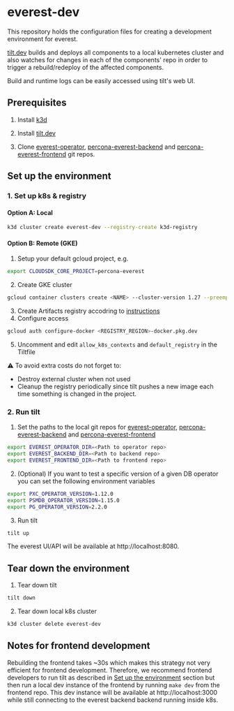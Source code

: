 # everest-dev

This repository holds the configuration files for creating a development
environment for everest.

[tilt.dev](https://docs.tilt.dev/install.html) builds and deploys all
components to a local kubernetes cluster and also watches for changes in each
of the components' repo in order to trigger a rebuild/redeploy of the affected
components.

Build and runtime logs can be easily accessed using tilt's web UI.

## Prerequisites

1. Install [k3d](https://k3d.io)

2. Install [tilt.dev](https://docs.tilt.dev/install.html)

3. Clone [everest-operator](https://github.com/percona/everest-operator),
   [percona-everest-backend](https://github.com/percona/percona-everest-backend)
   and
   [percona-everest-frontend](https://github.com/percona/percona-everest-frontend)
   git repos.

## Set up the environment

### 1. Set up k8s & registry   
#### Option A: Local  
```sh
k3d cluster create everest-dev --registry-create k3d-registry
```  
#### Option B: Remote (GKE)  
1. Setup your default gcloud project, e.g.  
```sh
export CLOUDSDK_CORE_PROJECT=percona-everest
```  
2. Create GKE cluster  
```sh
gcloud container clusters create <NAME> --cluster-version 1.27 --preemptible --machine-type n1-standard-4  --num-nodes=3 --zone=europe-west1-c --labels delete-cluster-after-hours=12 --no-enable-autoupgrade
```  
3. Create Artifacts registry accodring to [instructions](https://cloud.google.com/artifact-registry/docs/docker/store-docker-container-images#create)  
4. Configure access  
```sh
gcloud auth configure-docker <REGISTRY_REGION>-docker.pkg.dev
```
5. Uncomment and edit `allow_k8s_contexts` and `default_registry` in the Tiltfile

⚠️ To avoid extra costs do not forget to:
- Destroy external cluster when not used
- Cleanup the registry periodically since tilt pushes a new image each time something is changed in the project. 


### 2. Run tilt
1. Set the paths to the local git repos for [everest-operator](https://github.com/percona/everest-operator), [percona-everest-backend](https://github.com/percona/percona-everest-backend) and [percona-everest-frontend](https://github.com/percona/percona-everest-frontend)
```sh
export EVEREST_OPERATOR_DIR=<Path to operator repo>
export EVEREST_BACKEND_DIR=<Path to backend repo>
export EVEREST_FRONTEND_DIR=<Path to frontend repo>
```

2. (Optional) If you want to test a specific version of a given DB operator you can set the following environment variables
```sh
export PXC_OPERATOR_VERSION=1.12.0
export PSMDB_OPERATOR_VERSION=1.15.0
export PG_OPERATOR_VERSION=2.2.0
```

3. Run tilt
```sh
tilt up
```

The everest UI/API will be available at http://localhost:8080.

## Tear down the environment

1. Tear down tilt
```sh
tilt down
```

2. Tear down local k8s cluster
```sh
k3d cluster delete everest-dev
```

## Notes for frontend development

Rebuilding the frontend takes ~30s which makes this strategy not very efficient
for frontend development. Therefore, we recommend frontend developers to run
tilt as described in [Set up the environment](#set-up-the-environment) section
but then run a local dev instance of the frontend by running `make dev` from
the frontend repo. This dev instance will be available at http://localhost:3000
while still connecting to the everest backend backend running inside k8s.
